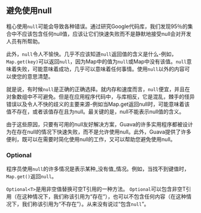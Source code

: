 ## 避免使用null

粗心使用`null`可能会导致各种错误。通过研究Google代码库，我们发现95％的集合中不应该包含任何null值，应该让它们快速失败而不是静默地接受null会对开发人员有所帮助。

此外，`null`令人不愉快。几乎不应该知道`null`返回值的含义是什么-例如，`Map.get(key)`可以返回`null`，因为Map中的值为`null`或Map中没有该值。`null`意味着失败，可能意味着成功，几乎可以意味着任何事情。使用`null`以外的内容可以使您的意思清楚。

就是说，有时候`null`是正确的正确选择。就内存和速度而言，`null`便宜，并且在对象数组中不可避免。但是在应用程序代码中，与库相反，它是混乱，棘手的怪异错误以及令人不快的歧义的主要来源-例如当Map.get返回null时，可能意味着该值不存在，或者该值存在且为null。最关键的是，null不能表示null值的含义。

由于这些原因，只要有可用的null友好解决方案，Guava的许多实用程序都被设计为在存在null的情况下快速失败，而不是允许使用null。此外，Guava提供了许多便利，既可以在需要时简化使用null的工作，又可以帮助您避免使用null。


### Optional

程序员使用`null`的许多情况是表示某种_没有值_情况。例如，当找不到键值时，`Map.get()`返回`null`。

`Optional<T>`是用非空值替换可空T引用的一种方法。 `Optional`可以包含非空T引用（在这种情况下，我们称该引用为“存在”），也可以不包含任何内容（在这种情况下，我们称该引用为“不存在”）。从来没有说过“包含`null`”。